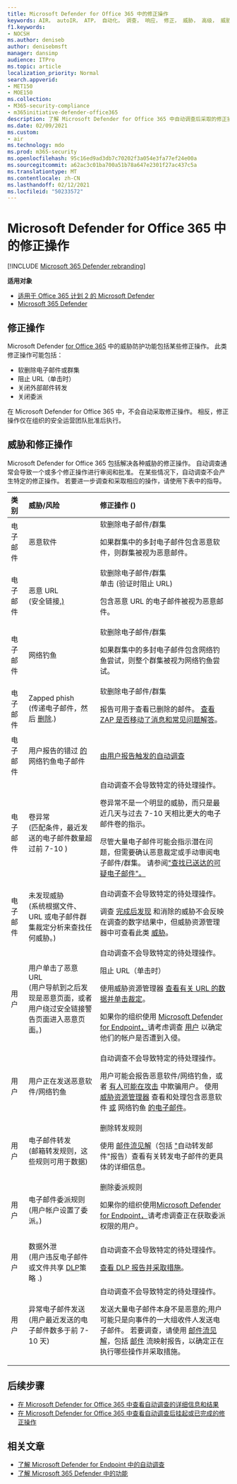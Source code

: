 ```yaml
---
title: Microsoft Defender for Office 365 中的修正操作
keywords: AIR， autoIR， ATP， 自动化， 调查， 响应， 修正， 威胁， 高级， 威胁， 保护
f1.keywords:
- NOCSH
ms.author: deniseb
author: denisebmsft
manager: dansimp
audience: ITPro
ms.topic: article
localization_priority: Normal
search.appverid:
- MET150
- MOE150
ms.collection:
- M365-security-compliance
- m365initiative-defender-office365
description: 了解 Microsoft Defender for Office 365 中自动调查后采取的修正操作。
ms.date: 02/09/2021
ms.custom:
- air
ms.technology: mdo
ms.prod: m365-security
ms.openlocfilehash: 95c16ed9ad3db7c70202f3a054e3fa77ef24e00a
ms.sourcegitcommit: a62ac3c01ba700a51b78a647e2301f27ac437c5a
ms.translationtype: MT
ms.contentlocale: zh-CN
ms.lasthandoff: 02/12/2021
ms.locfileid: "50233572"
---
```

# <a name="remediation-actions-in-microsoft-defender-for-office-365"></a>Microsoft Defender for Office 365 中的修正操作

[!INCLUDE [Microsoft 365 Defender rebranding](../includes/microsoft-defender-for-office.md)]

**适用对象**
- [适用于 Office 365 计划 2 的 Microsoft Defender](https://go.microsoft.com/fwlink/?linkid=2148715)
- [Microsoft 365 Defender](https://go.microsoft.com/fwlink/?linkid=2118804)

## <a name="remediation-actions"></a>修正操作

Microsoft Defender [for Office 365](office-365-atp.md) 中的威胁防护功能包括某些修正操作。 此类修正操作可能包括：

- 软删除电子邮件或群集
- 阻止 URL（单击时）
- 关闭外部邮件转发
- 关闭委派

在 Microsoft Defender for Office 365 中，不会自动采取修正操作。 相反，修正操作仅在组织的安全运营团队批准后执行。

## <a name="threats-and-remediation-actions"></a>威胁和修正操作

Microsoft Defender for Office 365 包括解决各种威胁的修正操作。 自动调查通常会导致一个或多个修正操作进行审阅和批准。 在某些情况下，自动调查不会产生特定的修正操作。 若要进一步调查和采取相应的操作，请使用下表中的指导。

|类别|威胁/风险|修正操作 () |
|:---|:---|:---|
|电子邮件|恶意软件|软删除电子邮件/群集 <p> 如果群集中的多封电子邮件包含恶意软件，则群集被视为恶意邮件。|
|电子邮件|恶意 URL<br/> (安全链接[.) ](atp-safe-links.md)|软删除电子邮件/群集 <br/>单击 (验证时阻止 URL) <p> 包含恶意 URL 的电子邮件被视为恶意邮件。|
|电子邮件|网络钓鱼|软删除电子邮件/群集 <p> 如果群集中的多封电子邮件包含网络钓鱼尝试，则整个群集被视为网络钓鱼尝试。|
|电子邮件|Zapped phish <br> (传递电子邮件，然后 [删除](zero-hour-auto-purge.md).) |软删除电子邮件/群集 <p>报告可用于查看已删除的邮件。 [查看 ZAP 是否移动了消息和常见问题解答](zero-hour-auto-purge.md#how-to-see-if-zap-moved-your-message)。|
|电子邮件|用户报告的错过 [的](enable-the-report-message-add-in.md) 网络钓鱼电子邮件|[由用户报告触发的自动调查](automated-investigation-response-office.md#example-a-user-reported-phish-message-launches-an-investigation-playbook)|
|电子邮件|卷异常 <br>  (匹配条件，最近发送的电子邮件数量超过前 7-10 ) |自动调查不会导致特定的待处理操作。 <p>卷异常不是一个明显的威胁，而只是最近几天与过去 7-10 天相比更大的电子邮件卷的指示。 <p>尽管大量电子邮件可能会指示潜在问题，但需要确认恶意裁定或手动审阅电子邮件/群集。 请参阅["查找已送达的可疑电子邮件"。](investigate-malicious-email-that-was-delivered.md#find-suspicious-email-that-was-delivered)|
|电子邮件|未发现威胁 <br>  (系统根据文件、URL 或电子邮件群集裁定分析来查找任何威胁。) |自动调查不会导致特定的待处理操作。 <p>调查 [完成后发现](zero-hour-auto-purge.md) 和消除的威胁不会反映在调查的数字结果中，但威胁资源管理器中可查看此类 [威胁](threat-explorer.md)。|
|用户|用户单击了恶意 URL <br>  (用户导航到之后发现是恶意页面，或者用户绕过安全链接警告页面进入恶意页面。) [](atp-safe-links.md#warning-pages-from-safe-links)|自动调查不会导致特定的待处理操作。 <p>阻止 URL（单击时） <p>使用威胁资源管理器 [查看有关 URL 的数据并单击裁定](threat-explorer.md#view-phishing-url-and-click-verdict-data)。 <p>如果你的组织使用 [Microsoft Defender for Endpoint，](https://docs.microsoft.com/windows/security/threat-protection/)请考虑调查 [用户](https://docs.microsoft.com/windows/security/threat-protection/microsoft-defender-atp/investigate-user) 以确定他们的帐户是否遭到入侵。|
|用户|用户正在发送恶意软件/网络钓鱼|自动调查不会导致特定的待处理操作。 <p> 用户可能会报告恶意软件/网络钓鱼，或者 [有人可能在攻击](anti-spoofing-protection.md) 中欺骗用户。 使用 [威胁资源管理器](threat-explorer.md) 查看和处理包含恶意软件 [或](threat-explorer-views.md#email--malware) 网络钓鱼 [的电子邮件](threat-explorer-views.md#email--phish)。|
|用户|电子邮件转发 <br>  (邮箱转发规则，这些规则可用于数据) |删除转发规则 <p> 使用 [邮件流见解](mail-flow-insights-v2.md)（包括 ["](mfi-auto-forwarded-messages-report.md)自动转发邮件"报告）查看有关转发电子邮件的更具体的详细信息。|
|用户|电子邮件委派规则 <br>  (用户帐户设置了委派。) |删除委派规则 <p> 如果你的组织使用[Microsoft Defender for Endpoint，](https://docs.microsoft.com/windows/security/threat-protection/)请考虑调查正在获取委派权限的用户。 [](https://docs.microsoft.com/windows/security/threat-protection/microsoft-defender-atp/investigate-user)|
|用户|数据外泄 <br>  (用户违反电子邮件或文件共享 [DLP](https://docs.microsoft.com/microsoft-365/compliance/data-loss-prevention-policies)策略 .) |自动调查不会导致特定的待处理操作。 <p> [查看 DLP 报告并采取措施](https://docs.microsoft.com/microsoft-365/compliance/view-the-dlp-reports)。|
|用户|异常电子邮件发送 <br>  (用户最近发送的电子邮件数多于前 7-10 天) |自动调查不会导致特定的待处理操作。 <p> 发送大量电子邮件本身不是恶意的;用户可能只是向事件的一大组收件人发送电子邮件。 若要调查，请使用 [邮件流见解](mail-flow-insights-v2.md)，包括 [邮件](mfi-mail-flow-map-report.md) 流映射报告，以确定正在执行哪些操作并采取措施。|

## <a name="next-steps"></a>后续步骤

- [在 Microsoft Defender for Office 365 中查看自动调查的详细信息和结果](air-view-investigation-results.md)
- [在 Microsoft Defender for Office 365 中查看自动调查后挂起或已完成的修正操作](air-review-approve-pending-completed-actions.md)

## <a name="related-articles"></a>相关文章

- [了解 Microsoft Defender for Endpoint 中的自动调查](https://docs.microsoft.com/windows/security/threat-protection/microsoft-defender-atp/automated-investigations)
- [了解 Microsoft 365 Defender 中的功能](https://docs.microsoft.com/microsoft-365/security/mtp/microsoft-threat-protection)
